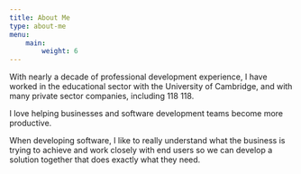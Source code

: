 ```yaml
---
title: About Me
type: about-me
menu:
    main:
        weight: 6
---
```

With nearly a decade of professional development experience, I have worked in the educational sector with the University of Cambridge, and with many private sector companies, including 118 118.

I love helping businesses and software development teams become more productive.

When developing software, I like to really understand what the business is trying to achieve and work closely with end users so we can develop a solution together that does exactly what they need.
